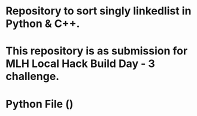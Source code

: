 # Repository to sort singly linkedlist in Python & C++.
# This repository is as submission for MLH Local Hack Build Day - 3 challenge.

# Python File ()
